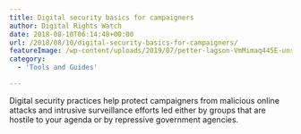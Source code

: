 ```yaml
---
title: Digital security basics for campaigners
author: Digital Rights Watch
date: 2018-08-10T06:14:48+00:00
url: /2018/08/10/digital-security-basics-for-campaigners/
featureImage: /wp-content/uploads/2019/07/petter-lagson-VmMimaq445E-unsplash-1080x720-1.jpg
category:
  - 'Tools and Guides'

---
```

Digital security practices help protect campaigners from malicious online attacks and intrusive surveillance efforts led either by groups that are hostile to your agenda or by repressive government agencies.
